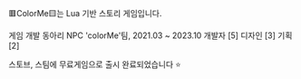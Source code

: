 🟥ColorMe🟨는 Lua 기반 스토리 게임입니다.

게임 개발 동아리 NPC 'colorMe'팀, 2021.03 ~ 2023.10
개발자 [5] 디자인 [3] 기획 [2]

스토브, 스팀에 무료게임으로 출시 완료되었습니다 ⭐
